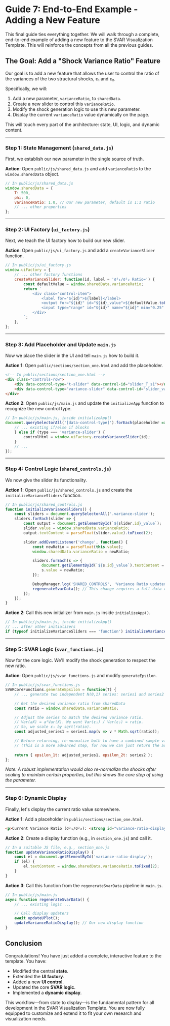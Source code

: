 # Guide 7: End-to-End Example - Adding a New Feature

This final guide ties everything together. We will walk through a complete, end-to-end example of adding a new feature to the SVAR Visualization Template. This will reinforce the concepts from all the previous guides.

## The Goal: Add a "Shock Variance Ratio" Feature

Our goal is to add a new feature that allows the user to control the ratio of the variances of the two structural shocks, ε₁ and ε₂. 

Specifically, we will:
1.  Add a new parameter, `varianceRatio`, to `sharedData`.
2.  Create a new slider to control this `varianceRatio`.
3.  Modify the shock generation logic to use this new parameter.
4.  Display the current `varianceRatio` value dynamically on the page.

This will touch every part of the architecture: state, UI, logic, and dynamic content.

---

### Step 1: State Management (`shared_data.js`)

First, we establish our new parameter in the single source of truth.

**Action**: Open `public/js/shared_data.js` and add `varianceRatio` to the `window.sharedData` object.

```javascript
// In public/js/shared_data.js
window.sharedData = {
    T: 500,
    phi: 0,
    varianceRatio: 1.0, // Our new parameter, default is 1:1 ratio
    // ... other properties
};
```

---

### Step 2: UI Factory (`ui_factory.js`)

Next, we teach the UI factory how to build our new slider.

**Action**: Open `public/js/ui_factory.js` and add a `createVarianceSlider` function.

```javascript
// In public/js/ui_factory.js
window.uiFactory = {
    // ... other factory functions
    createVarianceSlider: function(id, label = 'σ²₁/σ²₂ Ratio=') {
        const defaultValue = window.sharedData.varianceRatio;
        return `
            <div class="control-item">
                <label for="${id}">${label}</label>
                <output for="${id}" id="${id}_value">${defaultValue.toFixed(2)}</output>
                <input type="range" id="${id}" name="${id}" min="0.25" max="4.0" value="${defaultValue}" step="0.05" class="slider variance-slider">
            </div>
        `;
    },
};
```

---

### Step 3: Add Placeholder and Update `main.js`

Now we place the slider in the UI and tell `main.js` how to build it.

**Action 1**: Open `public/sections/section_one.html` and add the placeholder.

```html
<!-- In public/sections/section_one.html -->
<div class="controls-row">
    <div data-control-type="t-slider" data-control-id="slider_T_s1"></div>
    <div data-control-type="variance-slider" data-control-id="slider_variance_s1"></div>
</div>
```

**Action 2**: Open `public/js/main.js` and update the `initializeApp` function to recognize the new control type.

```javascript
// In public/js/main.js, inside initializeApp()
document.querySelectorAll('[data-control-type]').forEach(placeholder => {
    // ... existing if/else if blocks
    } else if (type === 'variance-slider') {
        controlHtml = window.uiFactory.createVarianceSlider(id);
    }
    // ...
});
```

---

### Step 4: Control Logic (`shared_controls.js`)

We now give the slider its functionality.

**Action 1**: Open `public/js/shared_controls.js` and create the `initializeVarianceSliders` function.

```javascript
// In public/js/shared_controls.js
function initializeVarianceSliders() {
    const sliders = document.querySelectorAll('.variance-slider');
    sliders.forEach(slider => {
        const output = document.getElementById(`${slider.id}_value`);
        slider.value = window.sharedData.varianceRatio;
        output.textContent = parseFloat(slider.value).toFixed(2);

        slider.addEventListener('change', function() {
            const newRatio = parseFloat(this.value);
            window.sharedData.varianceRatio = newRatio;

            sliders.forEach(s => {
                document.getElementById(`${s.id}_value`).textContent = newRatio.toFixed(2);
                s.value = newRatio;
            });

            DebugManager.log('SHARED_CONTROLS', 'Variance Ratio updated to:', newRatio);
            regenerateSvarData(); // This change requires a full data regeneration
        });
    });
}
```

**Action 2**: Call this new initializer from `main.js` inside `initializeApp()`.

```javascript
// In public/js/main.js, inside initializeApp()
// ... after other initializers
if (typeof initializeVarianceSliders === 'function') initializeVarianceSliders();
```

---

### Step 5: SVAR Logic (`svar_functions.js`)

Now for the core logic. We'll modify the shock generation to respect the new ratio.

**Action**: Open `public/js/svar_functions.js` and modify `generateEpsilon`.

```javascript
// In public/js/svar_functions.js
SVARCoreFunctions.generateEpsilon = function(T) {
    // ... generate two independent N(0,1) series: series1 and series2 ...

    // Get the desired variance ratio from sharedData
    const ratio = window.sharedData.varianceRatio;

    // Adjust the series to match the desired variance ratio.
    // Var(aX) = a²Var(X). We want Var(ε₁) / Var(ε₂) = ratio.
    // So, we scale ε₁ by sqrt(ratio).
    const adjusted_series1 = series1.map(v => v * Math.sqrt(ratio));

    // Before returning, re-normalize both to have a combined sample variance of 1, preserving the ratio.
    // (This is a more advanced step, for now we can just return the adjusted series)
    
    return { epsilon_1t: adjusted_series1, epsilon_2t: series2 };
};
```
*Note: A robust implementation would also re-normalize the shocks after scaling to maintain certain properties, but this shows the core step of using the parameter.*

---

### Step 6: Dynamic Display

Finally, let's display the current ratio value somewhere.

**Action 1**: Add a placeholder in `public/sections/section_one.html`.

```html
<p>Current Variance Ratio (σ²₁/σ²₂): <strong id="variance-ratio-display">1.00</strong></p>
```

**Action 2**: Create a display function (e.g., in `section_one.js`) and call it.

```javascript
// In a suitable JS file, e.g., section_one.js
function updateVarianceRatioDisplay() {
    const el = document.getElementById('variance-ratio-display');
    if (el) {
        el.textContent = window.sharedData.varianceRatio.toFixed(2);
    }
}
```

**Action 3**: Call this function from the `regenerateSvarData` pipeline in `main.js`.

```javascript
// In public/js/main.js
async function regenerateSvarData() {
    // ... existing logic ...

    // Call display updaters
    await updateUPlot();
    updateVarianceRatioDisplay(); // Our new display function
}
```

## Conclusion

Congratulations! You have just added a complete, interactive feature to the template. You have:

-   Modified the central **state**.
-   Extended the **UI factory**.
-   Added a new **UI control**.
-   Updated the core **SVAR logic**.
-   Implemented a **dynamic display**.

This workflow—from state to display—is the fundamental pattern for all development in the SVAR Visualization Template. You are now fully equipped to customize and extend it to fit your own research and visualization needs.
